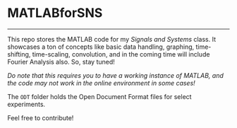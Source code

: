 # MATLABforSNS
---
This repo stores the MATLAB code for my *Signals and Systems* class. It showcases a ton of concepts like basic data handling, graphing, time-shifting, time-scaling, convolution, and in the coming time will include Fourier Analysis also. So, stay tuned!


*Do note that this requires you to have a working instance of MATLAB, and the code may not work in the online environment in some cases!*

The ```ODT``` folder holds the Open Document Format files for select experiments.

Feel free to contribute!
